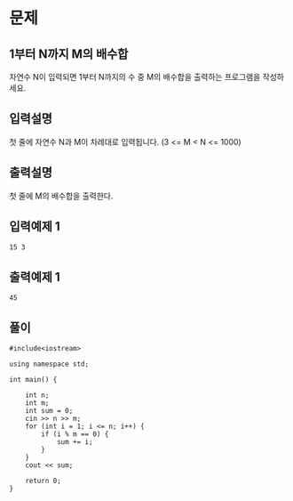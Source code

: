 # 문제

## 1부터 N까지 M의 배수합

자연수 N이 입력되면 1부터 N까지의 수 중 M의 배수합을 출력하는 프로그램을 작성하세요.



## 입력설명

첫 줄에 자연수 N과 M이 차례대로 입력됩니다. (3 <= M < N <= 1000) 



## 출력설명

첫 줄에 M의 배수합을 출력한다.



## 입력예제 1

```
15 3
```



## 출력예제 1

```
45
```



## 풀이

```
#include<iostream>

using namespace std;

int main() {

	int n;
	int m;
	int sum = 0;
	cin >> n >> m;
	for (int i = 1; i <= n; i++) {
		if (i % m == 0) {
			sum += i;
		}
	}
	cout << sum;

	return 0;
}
```
